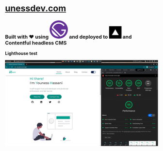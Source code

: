 # [unessdev.com](https://www.unessdev.com/ "Click to visit my website")

### Built with ❤️ using [![gatsby logo](./gatsby.svg)](https://www.gatsbyjs.com/) and deployed to [![Vercel logo](./vercel.png)](https://vercel.com/) and Contentful headless CMS

**Lighthouse test**

![youness website lighthouse test ](./lighthouse-test.png)
